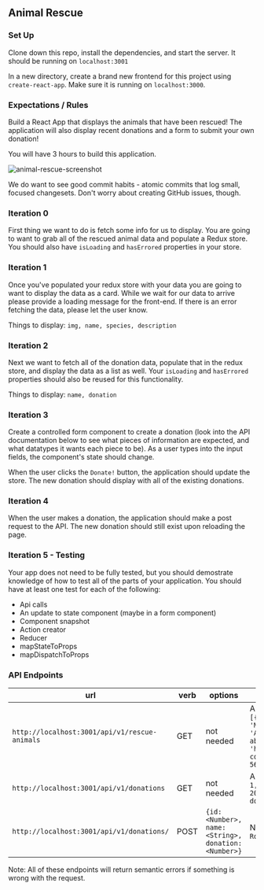 ## Animal Rescue

### Set Up

Clone down this repo, install the dependencies, and start the server.  It should be running on `localhost:3001`

In a new directory, create a brand new frontend for this project using ` create-react-app`.  Make sure it is running on `localhost:3000`.

### Expectations / Rules

Build a React App that displays the animals that have been rescued!  The application will also display recent donations and a form to submit your own donation!

You will have 3 hours to build this application.

![animal-rescue-screenshot](./assets/animal-rescue-screenshot.png)

We do want to see good commit habits - atomic commits that log small, focused changesets. Don't worry about creating GitHub issues, though.

### Iteration 0

First thing we want to do is fetch some info for us to display.  You are going to want to grab all of the rescued animal data and populate a Redux store. You should also have `isLoading` and `hasErrored` properties in your store.

### Iteration 1

Once you've populated your redux store with your data you are going to want to display the data as a card. While we wait for our data to arrive please provide a loading message for the front-end. If there is an error fetching the data, please let the user know.

Things to display:
`img, name, species, description`

### Iteration 2

Next we want to fetch all of the donation data, populate that in the redux store, and display the data as a list as well. Your `isLoading` and `hasErrored` properties should also be reused for this functionality.

Things to display:
`name, donation`

### Iteration 3

Create a controlled form component to create a donation (look into the API documentation below to see what pieces of information are expected, and what datatypes it wants each piece to be). As a user types into the input fields, the component's state should change.

When the user clicks the `Donate!` button, the application should update the store.  The new donation should display with all of the existing donations.

### Iteration 4

When the user makes a donation, the application should make a post request to the API.  The new donation should still exist upon reloading the page.

### Iteration 5 - Testing

Your app does not need to be fully tested, but you should demostrate knowledge of how to test all of the parts of your application. You should have at least one test for each of the following:

* Api calls
* An update to state component (maybe in a form component)
* Component snapshot
* Action creator
* Reducer
* mapStateToProps
* mapDispatchToProps

### API Endpoints

| url | verb | options | sample response |
| ----|------|---------|---------------- |
| `http://localhost:3001/api/v1/rescue-animals` | GET | not needed | Array of all existing animals rescued: `[{ id: 1, name: 'Nala', species: 'Mountain Lion', description: 'Although subject to previous animal abuse...', img: 'https://www.turpentinecreek.org/wp-content/uploads/2018/02/Nala-56782.jpg' }` |
| `http://localhost:3001/api/v1/donations` | GET | not needed | Array of all existing donations: `[{ id: 1, name: 'Travis Rollins', donation: 200 }, {id: 2, name: 'Leta Keane', donation: 400 }]` |
| `http://localhost:3001/api/v1/donations/` | POST | `{id: <Number>, name: <String>, donation: <Number>}` | New donation: `{ id: 1, name: 'Travis Rollins', donation: 200 }` |

Note: All of these endpoints will return semantic errors if something is wrong with the request.
